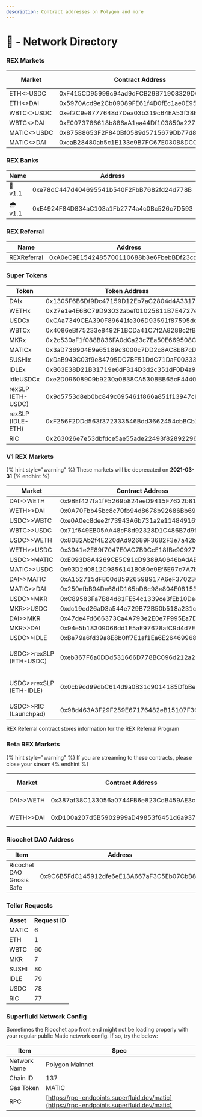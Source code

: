 ```yaml
---
description: Contract addresses on Polygon and more
---
```


# 🔗 - Network Directory

### REX Markets

| Market      | Contract Address                           | Protocol Version |
| ----------- | ------------------------------------------ | ---------------- |
| ETH<>USDC   | 0xF415CD95999c94ad9dFCB29B71908329D635E5Fe | v2.0             |
| ETH<>DAI    | 0x5970Acd9e2Cb09089FE61f4D0fEc1ae0E959bbDe | v2.0             |
| WBTC<>USDC  | 0xef2C9e8777648d7Dea03b319c64EA53f38EC1398 | v2.0             |
| WBTC<>DAI   | 0xE0073786618b886aA1aa44Df103850a227ADe9ae | v2.0             |
| MATIC<>USDC | 0x87588653F2F840Bf0589d5715679Db77d8fC021d | v2.0             |
| MATIC<>DAI  | 0xcaB28480ab5c1E133e9B7FC67E030B8DCC2A1d24 | v2.0             |

### REX Banks

| Name          | Address                                    | Collateral  | Debt  |
| ------------- | ------------------------------------------ | ----------- | ----- |
| :shower: v1.1 | 0xe78dC447d404695541b540F2FbB7682fd24d778B | RIC         | USDCx |
| 🌧️ v1.1      | 0xE4924F84D834aC103a1Fb2774a4c0Bc526c7D593 | USDCx       | RIC   |

### REX Referral

| Name        | Address                                    |
| ----------- | ------------------------------------------ |
| REXReferral | 0xA0eC9E1542485700110688b3e6FbebBDf23cd901 |

### Super Tokens

| **Token**         | **Token Address**                          |
| ----------------- | ------------------------------------------ |
| DAIx              | 0x1305F6B6Df9Dc47159D12Eb7aC2804d4A33173c2 |
| WETHx             | 0x27e1e4E6BC79D93032abef01025811B7E4727e85 |
| USDCx             | 0xCAa7349CEA390F89641fe306D93591f87595dc1F |
| WBTCx             | 0x4086eBf75233e8492F1BCDa41C7f2A8288c2fB92 |
| MKRx              | 0x2c530aF1f088B836FA0dCa23c7Ea50E669508C4C |
| MATICx            | 0x3aD736904E9e65189c3000c7DD2c8AC8bB7cD4e3 |
| SUSHIx            | 0xDaB943C03f9e84795DC7BF51DdC71DaF0033382b |
| IDLEx             | 0xB63E38D21B31719e6dF314D3d2c351dF0D4a9162 |
| idleUSDCx         | 0xe2D09608909b9230a0B38CA530BBB65cF4440587 |
| rexSLP (ETH-USDC) | 0x9d5753d8eb0bc849c695461f866a851f13947cb3 |
| rexSLP (IDLE-ETH) | 0xF256F2DDd563f372333546Bdd3662454cbBCb22A |
| RIC               | 0x263026e7e53dbfdce5ae55ade22493f828922965 |

### V1 REX Markets

{% hint style="warning" %}
These markets will be deprecated on **2021-03-31**
{% endhint %}

| **Market**                         | **Contract Address**                       |
| ---------------------------------- | ------------------------------------------ |
| DAI>>WETH                          | 0x9BEf427fa1fF5269b824eeD9415F7622b81244f5 |
| WETH>>DAI                          | 0x0A70Fbb45bc8c70fb94d8678b92686Bb69dEA3c3 |
| USDC>>WBTC                         | 0xe0A0ec8dee2f73943A6b731a2e11484916f45D44 |
| WBTC>>USDC                         | 0x71f649EB05AA48cF8d92328D1C486B7d9fDbfF6b |
| USDC>>WETH                         | 0x8082Ab2f4E220dAd92689F3682F3e7a42b206B42 |
| WETH>>USDC                         | 0x3941e2E89f7047E0AC7B9CcE18fBe90927a32100 |
| USDC>>MATIC                        | 0xE093D8A4269CE5C91cD9389A0646bAdAB2c8D9A3 |
| MATIC>>USDC                        | 0x93D2d0812C9856141B080e9Ef6E97c7A7b342d7F |
| DAI>>MATIC                         | 0xA152715dF800dB5926598917A6eF3702308bcB7e |
| MATIC>>DAI                         | 0x250efbB94De68dD165bD6c98e804E08153Eb91c6 |
| USDC>>MKR                          | 0xC89583Fa7B84d81FE54c1339ce3fEb10De8B4C96 |
| MKR>>USDC                          | 0xdc19ed26aD3a544e729B72B50b518a231cBAD9Ab |
| DAI>>MKR                           | 0x47de4Fd666373Ca4A793e2E0e7F995Ea7D3c9A29 |
| MKR>>DAI                           | 0x94e5b18309066dd1E5aE97628afC9d4d7EB58161 |
| USDC>>IDLE                         | 0xBe79a6fd39a8E8b0ff7E1af1Ea6E264699680584 |
| <p>USDC>>rexSLP <br>(ETH-USDC)</p> | 0xeb367F6a0DDd531666D778BC096d212a235a6f78 |
| <p>USDC>>rexSLP<br>(ETH-IDLE)</p>  | 0x0cb9cd99dbC614d9a0B31c9014185DfbBe392eb5 |
| USDC>>RIC (Launchpad)              | 0x98d463A3F29F259E67176482eB15107F364c7E18 |

REX Referral contract stores information for the REX Referral Program

### Beta REX Markets

{% hint style="warning" %}
If you are streaming to these contracts, please close your stream
{% endhint %}

| Market    | Contract Address                           | Deprecated On... |
| --------- | ------------------------------------------ | ---------------- |
| DAI>>WETH | 0x387af38C133056a0744FB6e823CdB459AE3c5a1f | August 1st, 2021 |
| WETH>>DAI | 0xD100a207d5B5902999aD49853f6451d6a93771A4 | August 1st, 2021 |

### Ricochet DAO Address

| Item                     | Address                                    |
| ------------------------ | ------------------------------------------ |
| Ricochet DAO Gnosis Safe | 0x9C6B5FdC145912dfe6eE13A667aF3C5Eb07CbB89 |

### Tellor Requests

|           |                |
| --------- | -------------- |
| **Asset** | **Request ID** |
| MATIC     | 6              |
| ETH       | 1              |
| WBTC      | 60             |
| MKR       | 7              |
| SUSHI     | 80             |
| IDLE      | 79             |
| USDC      | 78             |
| RIC       | 77             |

### Superfluid Network Config

Sometimes the Ricochet app front end might not be loading properly with your regular public Matic network config. If so, try the below:

| Item         | Spec                                                                                     |
| ------------ | ---------------------------------------------------------------------------------------- |
| Network Name | Polygon Mainnet                                                                          |
| Chain ID     | 137                                                                                      |
| Gas Token    | MATIC                                                                                    |
| RPC          | [https://rpc-endpoints.superfluid.dev/matic](https://rpc-endpoints.superfluid.dev/matic) |
